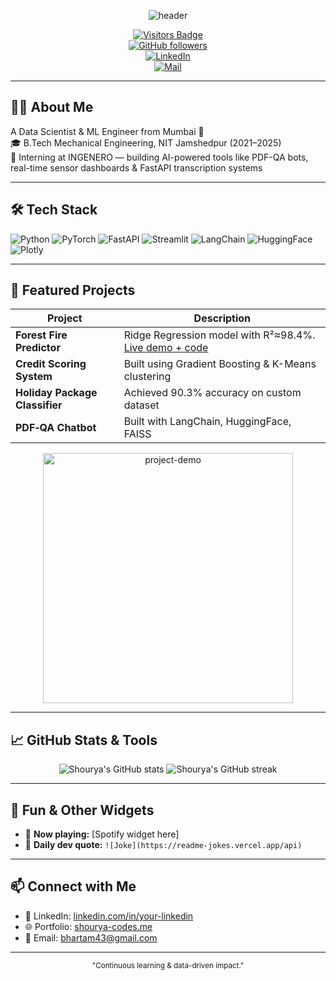 <p align="center">
  <img src="https://capsule-render.vercel.app/api?text=Hey, I'm+Shourya!👋&animation=fadeIn&type=waving&color=gradient&height=120" alt="header"/>
</p>

<div align="center">
  
[![Visitors Badge](https://visitor-badge.laobi.icu/badge?page_id=shoraaz.shoraaz)](https://github.com/shoraaz/shoraaz)  
[![GitHub followers](https://img.shields.io/github/followers/shoraaz?label=Follow&style=social)](https://github.com/shoraaz)  
[![LinkedIn](https://img.shields.io/badge/-LinkedIn-blue?style=flat-square&logo=linkedin)](https://linkedin.com/in/your-linkedin)  
[![Mail](https://img.shields.io/badge/-Email-c14438?style=flat-square&logo=gmail)](mailto:bhartam43@gmail.com)
  
</div>

---

## 👨‍💻 About Me

A Data Scientist & ML Engineer from Mumbai 🔧  
🎓 B.Tech Mechanical Engineering, NIT Jamshedpur (2021–2025)  
💼 Interning at INGENERO — building AI-powered tools like PDF-QA bots, real-time sensor dashboards & FastAPI transcription systems

---

## 🛠️ Tech Stack

![Python](https://img.shields.io/badge/-Python-black?style=flat-square&logo=python)
![PyTorch](https://img.shields.io/badge/-PyTorch-black?style=flat-square&logo=PyTorch)
![FastAPI](https://img.shields.io/badge/-FastAPI-black?style=flat-square&logo=fastapi)
![Streamlit](https://img.shields.io/badge/-Streamlit-black?style=flat-square&logo=streamlit)
![LangChain](https://img.shields.io/badge/-LangChain-black?style=flat-square)
![HuggingFace](https://img.shields.io/badge/-HuggingFace-black?style=flat-square&logo=huggingface)
![Plotly](https://img.shields.io/badge/-Plotly-black?style=flat-square&logo=plotly)

---

## 🚀 Featured Projects

| Project | Description |
|--------|-------------|
| **Forest Fire Predictor** | Ridge Regression model with R²≈98.4%. [Live demo + code](https://shourya-codes.me) |
| **Credit Scoring System** | Built using Gradient Boosting & K-Means clustering |
| **Holiday Package Classifier** | Achieved 90.3% accuracy on custom dataset |
| **PDF‑QA Chatbot** | Built with LangChain, HuggingFace, FAISS |

<p align="center">
  <img src="https://github.com/shoraaz/shoraaz/blob/main/demo.gif" alt="project-demo" width="400"/>
</p>

---

## 📈 GitHub Stats & Tools

<div align="center">
  <img src="https://github-readme-stats.vercel.app/api?username=shoraaz&show_icons=true&theme=radical" alt="Shourya's GitHub stats"/>
  <img src="https://streak-stats.demolab.com/?user=shoraaz&theme=radical" alt="Shourya's GitHub streak"/>
</div>

---

## 🧩 Fun & Other Widgets

- 🤖 **Now playing:** [Spotify widget here]  
- 🧠 **Daily dev quote:** `![Joke](https://readme-jokes.vercel.app/api)` <!-- optional -->

---

## 📫 Connect with Me

- 💼 LinkedIn: [linkedin.com/in/your-linkedin](#)  
- 🌐 Portfolio: [shourya-codes.me](https://shourya-codes.me)  
- 📧 Email: [bhartam43@gmail.com](mailto:bhartam43@gmail.com)

---

<div align="center">
  <sub>"Continuous learning & data-driven impact."</sub>
</div>
